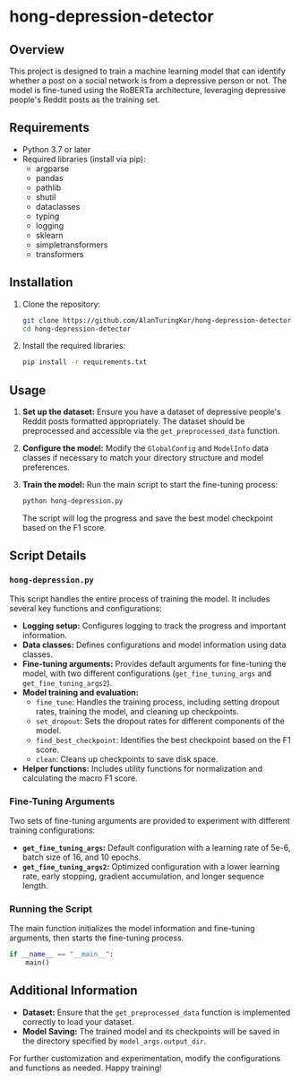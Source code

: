 # hong-depression-detector

## Overview
This project is designed to train a machine learning model that can identify whether a post on a social network is from a depressive person or not. The model is fine-tuned using the RoBERTa architecture, leveraging depressive people's Reddit posts as the training set.

## Requirements
- Python 3.7 or later
- Required libraries (install via pip):
  - argparse
  - pandas
  - pathlib
  - shutil
  - dataclasses
  - typing
  - logging
  - sklearn
  - simpletransformers
  - transformers

## Installation
1. Clone the repository:
    ```bash
    git clone https://github.com/AlanTuringKor/hong-depression-detector.git
    cd hong-depression-detector
    ```
2. Install the required libraries:
    ```bash
    pip install -r requirements.txt
    ```

## Usage
1. **Set up the dataset:**
   Ensure you have a dataset of depressive people's Reddit posts formatted appropriately. The dataset should be preprocessed and accessible via the `get_preprocessed_data` function.

2. **Configure the model:**
   Modify the `GlobalConfig` and `ModelInfo` data classes if necessary to match your directory structure and model preferences.

3. **Train the model:**
   Run the main script to start the fine-tuning process:
    ```bash
    python hong-depression.py
    ```
   The script will log the progress and save the best model checkpoint based on the F1 score.

## Script Details
### `hong-depression.py`
This script handles the entire process of training the model. It includes several key functions and configurations:

- **Logging setup:** Configures logging to track the progress and important information.
- **Data classes:** Defines configurations and model information using data classes.
- **Fine-tuning arguments:** Provides default arguments for fine-tuning the model, with two different configurations (`get_fine_tuning_args` and `get_fine_tuning_args2`).
- **Model training and evaluation:**
  - `fine_tune`: Handles the training process, including setting dropout rates, training the model, and cleaning up checkpoints.
  - `set_dropout`: Sets the dropout rates for different components of the model.
  - `find_best_checkpoint`: Identifies the best checkpoint based on the F1 score.
  - `clean`: Cleans up checkpoints to save disk space.
- **Helper functions:** Includes utility functions for normalization and calculating the macro F1 score.

### Fine-Tuning Arguments
Two sets of fine-tuning arguments are provided to experiment with different training configurations:
- **`get_fine_tuning_args`:** Default configuration with a learning rate of 5e-6, batch size of 16, and 10 epochs.
- **`get_fine_tuning_args2`:** Optimized configuration with a lower learning rate, early stopping, gradient accumulation, and longer sequence length.

### Running the Script
The main function initializes the model information and fine-tuning arguments, then starts the fine-tuning process.

```python
if __name__ == "__main__":
    main()
```

## Additional Information
- **Dataset:** Ensure that the `get_preprocessed_data` function is implemented correctly to load your dataset.
- **Model Saving:** The trained model and its checkpoints will be saved in the directory specified by `model_args.output_dir`.

For further customization and experimentation, modify the configurations and functions as needed. Happy training!
